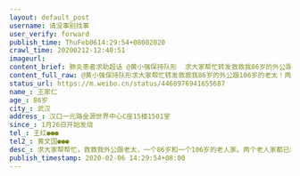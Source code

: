 ```yaml
---
layout: default_post
username: 请没事别找事
user_verify: forward
publish_time: ThuFeb0614:29:54+08002020
crawl_time: 20200212-12:40:51
imageurl: 
content_brief: 肺炎患者求助超话 @黄小强保持队形  求大家帮忙转发救救我86岁的外公跟106岁的老太！两个老人家都已经意识不清了，靠自己的意志力熬了整整11天，高烧38度5一直没有退！老人家就只撑着最后一口气了，再不送医院就晚了！情况万分紧急！【姓名】王家仁【年龄】86岁【所在城市 ...全文
content_full_raw: @黄小强保持队形求大家帮忙转发救救我86岁的外公跟106岁的老太！两个老人家都已经意识不清了，靠自己的意志力熬了整整11天，高烧38度5一直没有退！老人家就只撑着最后一口气了，再不送医院就晚了！情况万分紧急！【姓名】王家仁【年龄】86岁【所在城市】武汉【所在小区、社区】汉口一元路金源世界中心C座15楼1501室【患病时间】1月26日开始发烧【联系方式】王红●●●【其他紧急联系人】黄文国●●●【病情描述】求大家帮帮忙，救救我外公跟老太，一个86岁和一个106岁的老人家。两个老人家都已经意识不清了，靠自己的意志力熬了整整11天，高烧38度5一直没有退！老人家就只撑着最后一口气了，再不送医院就晚了！情况万分紧急！我外公王家仁从1月26日开始发烧，连发了5天。在就近医院做了CT，发现肺部已经感染，高疑似新型肺炎。医生说医院没有床位，无法收治，开了一盒阿比多尔自行回家隔离。回家服药病情没有缓解，家里106岁的老太也开始发烧。2月1号外公自觉病情严重，重新拍了CT，发现肺部感染有加重倾向，医院依然告知无法收治，连核酸检测也无法做。2月3号终于排上队做核酸检测，社区来电说可以开始安排床位，但是至今仍自行在家隔离。两个人老人家顶着这么大的年纪整整11天在家等着医院的救治一直怀抱着希望。外公年轻的时候抗美援朝从死人堆里活着爬了出来，一直特别乐观。把这么乐观的人熬到跟家人说：“我觉得我要过去了”。还有我老太，106岁还能煮大一桌好菜。现在也只能躺在床上，连厕所都不能去，只能用尿不湿。家人已经尽全力求助都没有办法，只能眼睁睁的看着老人家受苦，失去最后的希望。请大家帮帮忙转发。
status_url: https://m.weibo.cn/status/4468976941655687
name_: 王家仁
age_: 86岁
city_: 武汉
address_: 汉口一元路金源世界中心C座15楼1501室
since_: 1月26日开始发烧
tel_: 王红●●●
tel2_: 黄文国●●●
desc_: 求大家帮帮忙，救救我外公跟老太，一个86岁和一个106岁的老人家。两个老人家都已经意识不清了，靠自己的意志力熬了整整11天，高烧38度5一直没有退！老人家就只撑着最后一口气了，再不送医院就晚了！情况万分紧急！我外公王家仁从1月26日开始发烧，连发了5天。在就近医院做了CT，发现肺部已经感染，高疑似新型肺炎。医生说医院没有床位，无法收治，开了一盒阿比多尔自行回家隔离。回家服药病情没有缓解，家里106岁的老太也开始发烧。2月1号外公自觉病情严重，重新拍了CT，发现肺部感染有加重倾向，医院依然告知无法收治，连核酸检测也无法做。2月3号终于排上队做核酸检测，社区来电说可以开始安排床位，但是至今仍自行在家隔离。两个人老人家顶着这么大的年纪整整11天在家等着医院的救治一直怀抱着希望。外公年轻的时候抗美援朝从死人堆里活着爬了出来，一直特别乐观。把这么乐观的人熬到跟家人说“我觉得我要过去了”。还有我老太，106岁还能煮大一桌好菜。现在也只能躺在床上，连厕所都不能去，只能用尿不湿。家人已经尽全力求助都没有办法，只能眼睁睁的看着老人家受苦，失去最后的希望。请大家帮帮忙转发。
publish_timestamp: 2020-02-06 14:29:54+08:00
---
```

